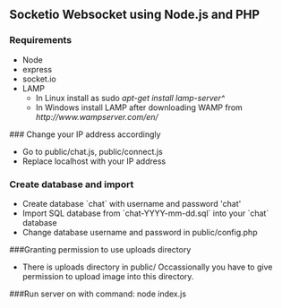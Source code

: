 ## Socketio Websocket using Node.js and PHP

### Requirements
<ul>
	<li> Node</li>
	<li> express </li>
	<li> socket.io </li>
	<li> LAMP 
		<ul>
	 	<li> In Linux install as sudo <i>apt-get install lamp-server^</i></li>
		<li> In Windows install LAMP after downloading WAMP from <i>http://www.wampserver.com/en/</i></li>
		</ul>
	</li>
</ul>
### Change your IP address accordingly
<ul>
<li> Go to public/chat.js, public/connect.js</li>
<li> Replace localhost with your IP address</li>
</ul>

### Create database and import
<ul>
<li> Create database `chat` with username and password 'chat'</li>
<li> Import SQL database from `chat-YYYY-mm-dd.sql` into your `chat` database</li>
<li> Change database username and password in public/config.php</li>
</ul>

###Granting permission to use uploads directory
<ul>
<li> There is uploads directory in public/
Occassionally you have to give permission to upload image into this directory.
</li>
</ul>
 
###Run server on with command: node index.js

